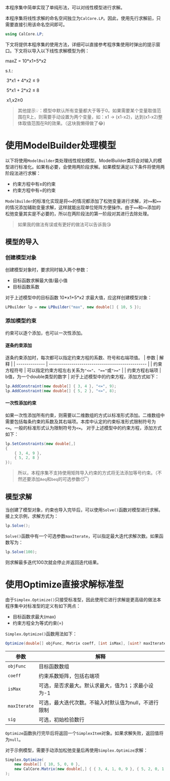 本程序集中简单实现了单纯形法，可以对线性模型进行求解。

本程序集将线性求解的命名空间独立为`CalCore.LP`。因此，使用先行求解前，只需要直接引用该命名空间即可。
```C#
using CalCore.LP;
```

下文将提供本程序集的使用方法，详细可以直接参考程序集使用时弹出的提示窗口。下文将以导入以下线性求解模型为例：

maxZ = 10\*x1+5\*x2

s.t.:

​	3\*x1 + 4\*x2 ≤ 9 

​	5\*x1 + 2\*x2 ≤ 8 

​	x1,x2≥0

> 其他提示💡：模型中默认所有变量都大于等于0。如果需要某个变量取值范围在R上，则需要手动设置为两个变量，如：x1 -> (x1-x2)，达到(x1-x2)整体取值范围在R的效果。（这块我懒得做了😂)

# 使用ModelBuilder处理模型
以下将使用`ModelBuilder`类处理线性规划模型。ModelBuilder类将会对输入的模型进行标准化。如果有必要，会使用两阶段求解。如果模型满足以下条件将使用两阶段法进行求解：
* 约束方程中有≥的约束
* 约束方程中有=的约束

`ModelBuilder`的标准化实现是将`<=`的情况都添加了松弛变量进行求解，对`>=`和`==`的情况添加辅助变量求解，这样就能出现单位矩阵方便操作。由于`==`和`>=`添加的松弛变量其实是不必要的，所以在两阶段法的第一阶段对其进行去除处理。

> 如果我的做法有误或有更好的做法可以告诉我😘

## 模型的导入
### 创建模型对象
创建模型对象时，要求同时输入两个参数：
* 目标函数求解最大值/最小值
* 目标函数系数

对于上述模型中的目标函数 10\*x1+5\*x2 求最大值，应这样创建模型对象：
```C#
LPBuilder lp = new LPBuilder("max", new double[] { 10, 5 });
```

### 添加模型约束
约束可以逐个添加，也可以一次性添加。
#### 逐条约束添加
逐条约束添加时，每次都可以指定约束方程的系数、符号和右端项值。
| 参数           | 解释                                             |
| -------------- | ------------------------------------------------ |
| 约束方程符号   | 可以指定约束方程左右关系为`"<="`、`"=="`或`">="` |
| 约束方程右端项 | b值，为一个double类型的数字                      |
对于上述模型中的约束方程，添加方式如下：
```C#
lp.AddConstraint(new double[] { 3, 4 }, "<=", 9);
lp.AddConstraint(new double[] { 5, 2 }, "<=", 8);
```
#### 一次性添加约束
如果一次性添加所有约束，则需要以二维数组的方式以标准形式添加。二维数组中需要包括每条约束的系数及其右端项。本库中认定的约束标准形式限制符号为`<=`。一般的标准形式认为限制符号为`<=`。
对于上述模型中的约束方程，添加方式如下：
```C#
lp.SetConstraints(new double[,]
{
    { 3, 4, 9 },
    { 5, 2, 8 }
});
```
> 所以，本程序集不支持使用矩阵导入约束的方式将无法添加等号约束。（不然还要添加`Aeq`和`beq`的可选参数😴）

## 模型求解
当创建了模型对象，约束也导入完毕后，可以使用`Solve()`函数对模型进行求解。
接上文示例，求解方式为：
```C#
lp.Solve();
```
`Solve()`函数中有一个可选参数`maxIterate`，可以指定最大迭代求解次数。如果函数写为：
```C#
lp.Solve(100);
```
则求解最多迭代100次就会停止并返回迭代结果。

# 使用Optimize直接求解标准型
由于`Simplex.Optimize()`只接受标准型，因此使用它进行求解是更高级的做法本程序集中对标准型的定义有如下两点：
* 目标函数求最大(max)
* 约束方程全为等式约束(=)

`Simplex.Optimize()`函数用法如下：
```C#
Optimize(double[] objFunc, Matrix coeff, [int isMax], [uint? maxIterate], [double[] sig])
```
| 参数         | 解释                                                 |
| ------------ | ---------------------------------------------------- |
| `objFunc`    | 目标函数数组                                         |
| `coeff`      | 约束系数矩阵，包括右端项                             |
| `isMax`      | 可选，是否求最大。默认求最大，值为1；求最小设为-1    |
| `maxIterate` | 可选，最大迭代次数。不输入时默认值为null，不进行限制 |
| `sig`        | 可选，初始检验数行                                   |

`Optimize`函数执行完毕后将返回一个`SimplexItem`对象。如果求解失败，返回值将为`null`。

对于示例模型，需要手动添加松弛变量后再使用`Simplex.Optimize`求解：
```C#
Simplex.Optimize(
    new double[] { 10, 5, 0, 0 },
    new CalCore.Matrix(new double[,] { { 3, 4, 1, 0, 9 }, { 5, 2, 0, 1, 8 } })
);
```